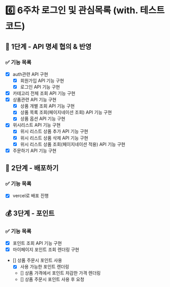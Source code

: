 # 6️⃣ 6주차 로그인 및 관심목록 (with. 테스트코드)
## 📄 1단계 - API 명세 협의 & 반영 
### ✅ 기능 목록
- [x] auth관련  API 구현
  - [x] 회원가입 API 기능 구현
  - [x] 로그인 API 기능 구현
- [x] 카테고리 전체 조회 API 기능 구현
- [x] 상품관련 API 기능 구현
  - [x] 상품 개별 조회 API 기능 구현
  - [x] 상품 목록 조회(페이지네이션 조회) API 기능 구현
  - [x] 상품 옵션 API 기능 구현
- [x] 위시리스트 API 기능 구현
  - [x] 위시 리스트 상품 추가 API 기능 구현
  - [x] 위시 리스트 상품 삭제 API 기능 구현
  - [x] 위시 리스트 상품 조회(페이지네이션 적용) API 기능 구현
- [x] 주문하기 API 기능 구현

## 🚀 2단계 - 배포하기
### ✅ 기능 목록
- [x] vercel로 배포 진행

## 💰 3단계 - 포인트
### ✅ 기능 목록
- [x] 포인트 조회 API 기능 구현
- [x] 마이페이지 포인트 조회 렌더링 구현
- [] 상품 주문시 포인트 사용
  - [x] 사용 가능한 포인트 렌더링
  - [] 상품 가격에서 포인트 차감한 가격 렌더링
  - [] 상품 주문시 포인트 사용 후 요청